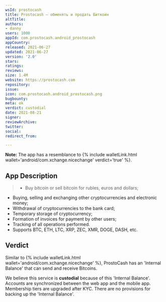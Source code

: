 ```yaml
---
wsId: prostocash
title: Prostocash – обменять и продать Биткоин
altTitle: 
authors: 
- danny
users: 1000
appId: com.prostocash.android_prostocash
appCountry: 
released: 2021-06-27
updated: 2021-06-27
version: '2.0'
stars: 
ratings: 
reviews: 
size: 1.4M
website: https://prostocash.com
repository: 
issue: 
icon: com.prostocash.android_prostocash.png
bugbounty: 
meta: ok
verdict: custodial
date: 2021-08-21
signer: 
reviewArchive: 
twitter: 
social: 
redirect_from: 

---
```


**Note:** The app has a resemblance to {% include walletLink.html wallet='android/com.xchange.nicechange' verdict='true' %}.

## App Description

> - Buy bitcoin or sell bitcoin for rubles, euros and dollars;
- Buying, selling and exchanging other cryptocurrencies and electronic money;
- Withdrawal of cryptocurrencies to the bank card;
- Temporary storage of cryptocurrency;
- Formation of invoices for payment by other users;
- Tracking of all operations performed.
- Supports BTC, ETH, LTC, XRP, ZEC, XMR, DOGE, DASH, etc. 

## Verdict

Similar to {% include walletLink.html wallet='android/com.xchange.nicechange' %}, ProstoCash has an 'Internal Balance' that can send and receive Bitcoins. 

We believe this service is **custodial** because of this 'Internal Balance'. Accounts are synchronized between the web app and the mobile app. Membership tiers are upgraded after KYC. There are no provisions for backing up the 'Internal Balance'.